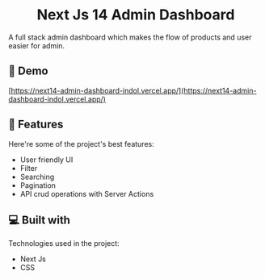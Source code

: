 <h1 align="center" id="title">Next Js 14 Admin Dashboard</h1>

<p id="description">A full stack admin dashboard which makes the flow of products and user easier for admin.</p>

<h2>🚀 Demo</h2>

[https://next14-admin-dashboard-indol.vercel.app/](https://next14-admin-dashboard-indol.vercel.app/)

  
  
<h2>🧐 Features</h2>

Here're some of the project's best features:

*   User friendly UI
*   Filter
*   Searching
*   Pagination
*   API crud operations with Server Actions

  
  
<h2>💻 Built with</h2>

Technologies used in the project:

*   Next Js
*   CSS
